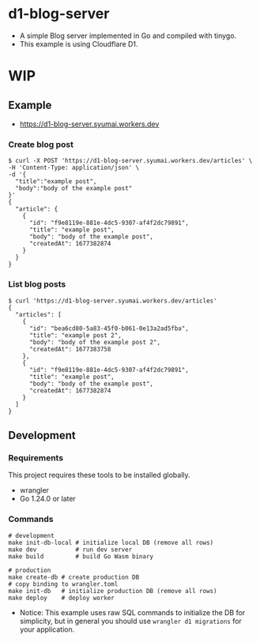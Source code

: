 # d1-blog-server

* A simple Blog server implemented in Go and compiled with tinygo.
* This example is using Cloudflare D1.

# WIP

## Example

* https://d1-blog-server.syumai.workers.dev

### Create blog post

```
$ curl -X POST 'https://d1-blog-server.syumai.workers.dev/articles' \
-H 'Content-Type: application/json' \
-d '{
  "title":"example post",
  "body":"body of the example post"
}'
{
  "article": {
    {
      "id": "f9e8119e-881e-4dc5-9307-af4f2dc79891",
      "title": "example post",
      "body": "body of the example post",
      "createdAt": 1677382874
    }
  }
}
```

### List blog posts

```
$ curl 'https://d1-blog-server.syumai.workers.dev/articles'
{
  "articles": [
    {
      "id": "bea6cd80-5a83-45f0-b061-0e13a2ad5fba",
      "title": "example post 2",
      "body": "body of the example post 2",
      "createdAt": 1677383758
    },
    {
      "id": "f9e8119e-881e-4dc5-9307-af4f2dc79891",
      "title": "example post",
      "body": "body of the example post",
      "createdAt": 1677382874
    }
  ]
}
```

## Development

### Requirements

This project requires these tools to be installed globally.

* wrangler
* Go 1.24.0 or later

### Commands

```
# development
make init-db-local # initialize local DB (remove all rows)
make dev           # run dev server
make build         # build Go Wasm binary

# production
make create-db # create production DB
# copy binding to wrangler.toml
make init-db   # initialize production DB (remove all rows)
make deploy    # deploy worker
```

* Notice: This example uses raw SQL commands to initialize the DB for simplicity, but in general you should use `wrangler d1 migrations` for your application.
